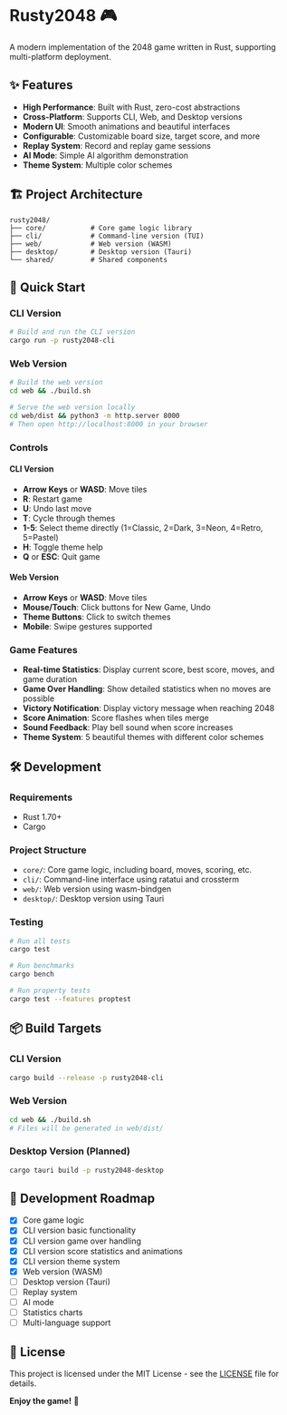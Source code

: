 # Rusty2048 🎮

A modern implementation of the 2048 game written in Rust, supporting multi-platform deployment.

## ✨ Features

- **High Performance**: Built with Rust, zero-cost abstractions
- **Cross-Platform**: Supports CLI, Web, and Desktop versions
- **Modern UI**: Smooth animations and beautiful interfaces
- **Configurable**: Customizable board size, target score, and more
- **Replay System**: Record and replay game sessions
- **AI Mode**: Simple AI algorithm demonstration
- **Theme System**: Multiple color schemes

## 🏗️ Project Architecture

```
rusty2048/
├── core/           # Core game logic library
├── cli/            # Command-line version (TUI)
├── web/            # Web version (WASM)
├── desktop/        # Desktop version (Tauri)
└── shared/         # Shared components
```

## 🚀 Quick Start

### CLI Version

```bash
# Build and run the CLI version
cargo run -p rusty2048-cli
```

### Web Version

```bash
# Build the web version
cd web && ./build.sh

# Serve the web version locally
cd web/dist && python3 -m http.server 8000
# Then open http://localhost:8000 in your browser
```

### Controls

#### CLI Version
- **Arrow Keys** or **WASD**: Move tiles
- **R**: Restart game
- **U**: Undo last move
- **T**: Cycle through themes
- **1-5**: Select theme directly (1=Classic, 2=Dark, 3=Neon, 4=Retro, 5=Pastel)
- **H**: Toggle theme help
- **Q** or **ESC**: Quit game

#### Web Version
- **Arrow Keys** or **WASD**: Move tiles
- **Mouse/Touch**: Click buttons for New Game, Undo
- **Theme Buttons**: Click to switch themes
- **Mobile**: Swipe gestures supported

### Game Features

- **Real-time Statistics**: Display current score, best score, moves, and game duration
- **Game Over Handling**: Show detailed statistics when no moves are possible
- **Victory Notification**: Display victory message when reaching 2048
- **Score Animation**: Score flashes when tiles merge
- **Sound Feedback**: Play bell sound when score increases
- **Theme System**: 5 beautiful themes with different color schemes

## 🛠️ Development

### Requirements

- Rust 1.70+
- Cargo

### Project Structure

- `core/`: Core game logic, including board, moves, scoring, etc.
- `cli/`: Command-line interface using ratatui and crossterm
- `web/`: Web version using wasm-bindgen
- `desktop/`: Desktop version using Tauri

### Testing

```bash
# Run all tests
cargo test

# Run benchmarks
cargo bench

# Run property tests
cargo test --features proptest
```

## 📦 Build Targets

### CLI Version
```bash
cargo build --release -p rusty2048-cli
```

### Web Version
```bash
cd web && ./build.sh
# Files will be generated in web/dist/
```

### Desktop Version (Planned)
```bash
cargo tauri build -p rusty2048-desktop
```

## 🎯 Development Roadmap

- [x] Core game logic
- [x] CLI version basic functionality
- [x] CLI version game over handling
- [x] CLI version score statistics and animations
- [x] CLI version theme system
- [x] Web version (WASM)
- [ ] Desktop version (Tauri)
- [ ] Replay system
- [ ] AI mode
- [ ] Statistics charts
- [ ] Multi-language support

## 📄 License

This project is licensed under the MIT License - see the [LICENSE](LICENSE) file for details.

**Enjoy the game!** 🎉
